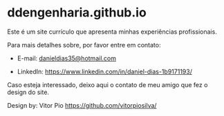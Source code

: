 # ddengenharia.github.io

Este é um site currículo que apresenta minhas experiências profissionais.

Para mais detalhes sobre, por favor entre em contato:

- E-mail: danieldias35@hotmail.com

- LinkedIn: https://www.linkedin.com/in/daniel-dias-1b9171193/

Caso esteja interessado, deixo aqui o contato de meu amigo que fez o design do site. 

Design by: Vitor Pio
https://github.com/vitorpiosilva/

